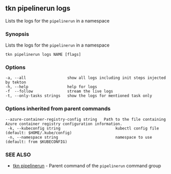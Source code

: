 ## tkn pipelinerun logs

Lists the logs for the `pipelinerun` in a namespace

### Synopsis

Lists the logs for the `pipelinerun` in a namespace

```
tkn pipelinerun logs NAME [flags]
```

### Options

```
-a, --all                  show all logs including init steps injected by tekton
-h, --help                 help for logs
-f  --follow               stream the live logs 
-t, --only-tasks strings   show the logs for mentioned task only
```

### Options inherited from parent commands

```
--azure-container-registry-config string   Path to the file containing Azure container registry configuration information.
 -k, --kubeconfig string                        kubectl config file (default: $HOME/.kube/config)
 -n, --namespace string                         namespace to use (default: from $KUBECONFIG)
```

### SEE ALSO

* [tkn pipelinerun](tkn_pipelinerun.md)	 - Parent command of the `pipelinerun` command group